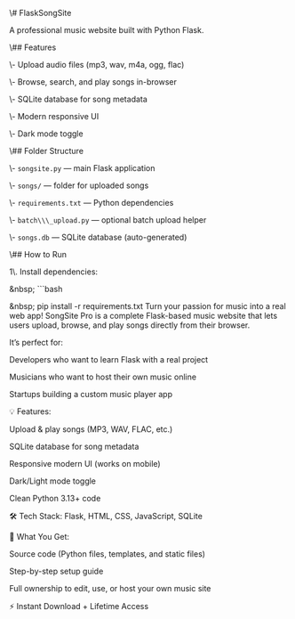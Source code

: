 \\# FlaskSongSite







A professional music website built with Python Flask.







\\## Features



\\- Upload audio files (mp3, wav, m4a, ogg, flac)



\\- Browse, search, and play songs in-browser



\\- SQLite database for song metadata



\\- Modern responsive UI



\\- Dark mode toggle







\\## Folder Structure



\\- `songsite.py` — main Flask application



\\- `songs/` — folder for uploaded songs



\\- `requirements.txt` — Python dependencies



\\- `batch\\\_upload.py` — optional batch upload helper



\\- `songs.db` — SQLite database (auto-generated)







\\## How to Run



1\\. Install dependencies:



\&nbsp;  ```bash



\&nbsp;  pip install -r requirements.txt
Turn your passion for music into a real web app!
SongSite Pro is a complete Flask-based music website that lets users upload, browse, and play songs directly from their browser.

It’s perfect for:

Developers who want to learn Flask with a real project

Musicians who want to host their own music online

Startups building a custom music player app

💡 Features:

Upload & play songs (MP3, WAV, FLAC, etc.)

SQLite database for song metadata

Responsive modern UI (works on mobile)

Dark/Light mode toggle

Clean Python 3.13+ code

🛠️ Tech Stack:
Flask, HTML, CSS, JavaScript, SQLite

🧾 What You Get:

Source code (Python files, templates, and static files)

Step-by-step setup guide

Full ownership to edit, use, or host your own music site

⚡ Instant Download + Lifetime Access









